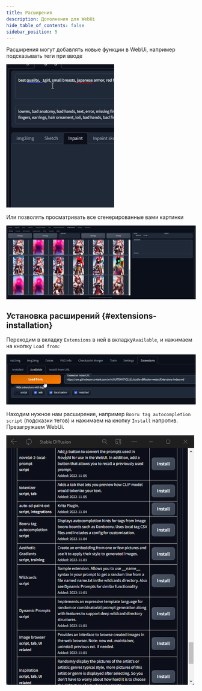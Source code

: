 ```yaml
---
title: Расширения
description: Дополнения для WebUi
hide_table_of_contents: false
sidebar_position: 5
---
```


Расширения могут добавлять новые функции в WebUi, например подсказывать теги при вводе

![gif](/img/usage/extensions/t5nJxN4.gif)

Или позволять просматривать все сгенерированные вами картинки

![image](/img/usage/extensions/Qnrf3pD.png)

## Установка расширений {#extensions-installation}

Переходим в вкладку `Extensions` в ней в вкладку`Available`, и нажимаем на кнопку `Load from:`

![image](/img/usage/extensions/z2v1w3Y.png)

Находим нужное нам расширение, например `Booru tag autocompletion script` (подсказки тегов) и нажимаем на кнопку `Install` напротив. Презагружаем WebUi. 

![gif](/img/usage/extensions/6vtgAWj.gif)